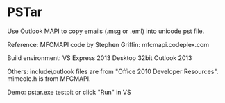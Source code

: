 # PSTar
Use Outlook MAPI to copy emails (.msg or .eml) into unicode pst file.

Reference:
MFCMAPI code by Stephen Griffin: mfcmapi.codeplex.com

Build environment:
VS Express 2013 Desktop
32bit Outlook 2013

Others:
include\outlook files are from "Office 2010 Developer Resources".
mimeole.h is from MFCMAPI.

Demo:
pstar.exe testpit <pstfile>
or click "Run" in VS
